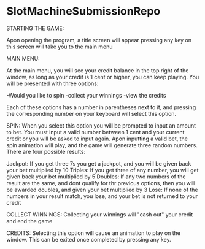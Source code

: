 # SlotMachineSubmissionRepo

STARTING THE GAME:

Apon opening the program, a title screen will appear
pressing any key on this screen will take you to the main menu

MAIN MENU:

At the main menu, you will see your credit balance in the top right of the window, as long as your credit is 1 cent or higher, you can keep playing.
You will be presented with three options:

-Would you like to spin
-collect your winnings
-view the credits

Each of these options has a number in parentheses next to it, and pressing the corresponding number on your keyboard will select this option.

SPIN:
When you select this option you will be prompted to input an amount to bet. You must input a valid number between 1 cent and your current credit or you will be
asked to input again.
Apon inputting a valid bet, the spin animation will play, and the game will generate three random numbers.
There are four possible results:

Jackpot: If you get three 7s you get a jackpot, and you will be given back your bet multiplied by 10
Triples: If you get three of any number, you will get given back your bet multiplied by 5
Doubles: If any two numbers of the result are the same, and dont qualify for thr previous options, then you will be awarded doubles, and given your bet multiplied by 3
Lose: If none of the numbers in your result match, you lose, and your bet is not returned to your credit

COLLECT WINNINGS:
Collecting your winnings will "cash out" your credit and end the game

CREDITS:
Selecting this option will cause an animation to play on the window. This can be exited once completed by  pressing any key.
